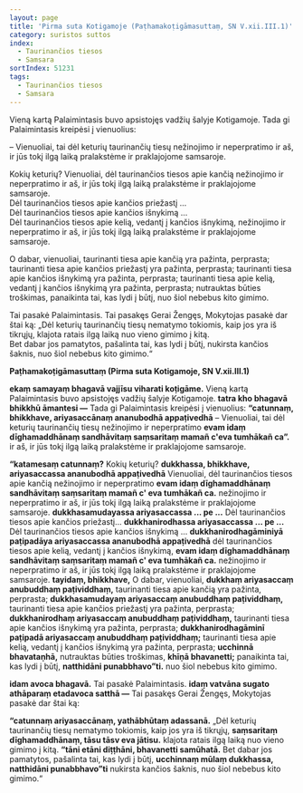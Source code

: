 ```yaml
---
layout: page
title: 'Pirma suta Kotigamoje (Paṭhamakoṭigāmasuttaṃ, SN V.xii.III.1)'
category: suristos suttos
index:  
  - Taurinančios tiesos
  - Samsara
sortIndex: 51231
tags:
  - Taurinančios tiesos
  - Samsara
---
```

Vieną kartą Palaimintasis buvo apsistojęs vadžių šalyje Kotigamoje. Tada gi Palaimintasis kreipėsi į vienuolius:

– Vienuoliai, tai dėl keturių taurinančių tiesų nežinojimo ir neperpratimo ir aš, ir jūs tokį ilgą laiką pralakstėme ir praklajojome samsaroje.
 
Kokių keturių? Vienuoliai, dėl taurinančios tiesos apie kančią nežinojimo ir neperpratimo ir aš, ir jūs tokį ilgą laiką pralakstėme ir praklajojome samsaroje.</br>
Dėl taurinančios tiesos apie kančios priežastį ...</br>
Dėl taurinančios tiesos apie kančios išnykimą ...</br>
Dėl taurinančios tiesos apie kelią, vedantį į kančios išnykimą, nežinojimo ir neperpratimo ir aš, ir jūs tokį ilgą laiką pralakstėme ir praklajojome samsaroje.

O dabar, vienuoliai, taurinanti tiesa apie kančią yra pažinta, perprasta; taurinanti tiesa apie kančios priežastį yra pažinta, perprasta; taurinanti tiesa apie kančios išnykimą yra pažinta, perprasta; taurinanti tiesa apie kelią, vedantį į kančios išnykimą yra pažinta, perprasta; nutrauktas būties troškimas, panaikinta tai, kas lydi į būtį, nuo šiol nebebus kito gimimo.

Tai pasakė Palaimintasis. Tai pasakęs Gerai Žengęs, Mokytojas pasakė dar štai ką:
„Dėl keturių taurinančių tiesų nematymo tokiomis, kaip jos yra iš tikrųjų,
klajota ratais ilgą laiką nuo vieno gimimo į kitą.  
Bet dabar jos pamatytos, pašalinta tai, kas lydi į būtį,
nukirsta kančios šaknis, nuo šiol nebebus kito gimimo.“

__Paṭhamakoṭigāmasuttaṃ (Pirma suta Kotigamoje, SN V.xii.III.1)__

__ekaṃ samayaṃ bhagavā vajjīsu viharati koṭigāme.__ Vieną kartą Palaimintasis buvo apsistojęs vadžių šalyje Kotigamoje. __tatra kho bhagavā bhikkhū āmantesi —__ Tada gi Palaimintasis kreipėsi į vienuolius:  __“catunnaṃ, bhikkhave, ariyasaccānaṃ ananubodhā appaṭivedhā__ – Vienuoliai, tai dėl keturių taurinančių tiesų nežinojimo ir neperpratimo __evam idaṃ dīghamaddhānaṃ sandhāvitaṃ saṃsaritaṃ mamañ c'eva tumhākañ ca”.__ ir aš, ir jūs tokį ilgą laiką pralakstėme ir praklajojome samsaroje.

__“katamesaṃ catunnaṃ?__ Kokių keturių? __dukkhassa, bhikkhave, ariyasaccassa ananubodhā appaṭivedhā__ Vienuoliai, dėl taurinančios tiesos apie kančią nežinojimo ir neperpratimo __evam idaṃ dīghamaddhānaṃ sandhāvitaṃ saṃsaritaṃ mamañ c' eva tumhākañ ca.__ nežinojimo ir neperpratimo ir aš, ir jūs tokį ilgą laiką pralakstėme ir praklajojome samsaroje. __dukkhasamudayassa ariyasaccassa ... pe ...__ Dėl taurinančios tiesos apie kančios priežastį... __dukkhanirodhassa ariyasaccassa ... pe ...__ Dėl taurinančios tiesos apie kančios išnykimą ... __dukkhanirodhagāminiyā paṭipadāya ariyasaccassa ananubodhā appaṭivedhā__ dėl taurinančios tiesos apie kelią, vedantį į kančios išnykimą, __evam idaṃ dīghamaddhānaṃ sandhāvitaṃ saṃsaritaṃ mamañ c' eva tumhākañ ca.__ nežinojimo ir neperpratimo ir aš, ir jūs tokį ilgą laiką pralakstėme ir praklajojome samsaroje. __tayidaṃ, bhikkhave,__ O dabar, vienuoliai, __dukkhaṃ ariyasaccaṃ anubuddhaṃ paṭividdhaṃ,__ taurinanti tiesa apie kančią yra pažinta, perprasta; __dukkhasamudayaṃ ariyasaccaṃ anubuddhaṃ paṭividdhaṃ,__ taurinanti tiesa apie kančios priežastį yra pažinta, perprasta; __dukkhanirodhaṃ ariyasaccaṃ anubuddhaṃ paṭividdhaṃ,__ taurinanti tiesa apie kančios išnykimą yra pažinta, perprasta; __dukkhanirodhagāminī paṭipadā ariyasaccaṃ anubuddhaṃ paṭividdhaṃ;__ taurinanti tiesa apie kelią, vedantį į kančios išnykimą yra pažinta, perprasta; __ucchinnā bhavataṇhā,__ nutrauktas būties troškimas, __khīṇā bhavanetti;__ panaikinta tai, kas lydi į būtį, __natthidāni punabbhavo”ti.__ nuo šiol nebebus kito gimimo.

__idam avoca bhagavā.__ Tai pasakė Palaimintasis. __idaṃ vatvāna sugato athāparaṃ etadavoca satthā —__ Tai pasakęs Gerai Žengęs, Mokytojas pasakė dar štai ką:

__“catunnaṃ ariyasaccānaṃ, yathābhūtaṃ adassanā.__
„Dėl keturių taurinančių tiesų nematymo tokiomis, kaip jos yra iš tikrųjų,
__saṃsaritaṃ dīghamaddhānaṃ, tāsu tāsv eva jātisu.__
klajota ratais ilgą laiką nuo vieno gimimo į kitą.
__“tāni etāni diṭṭhāni, bhavanetti samūhatā.__
Bet dabar jos pamatytos, pašalinta tai, kas lydi į būtį,
__ucchinnaṃ mūlaṃ dukkhassa, natthidāni punabbhavo”ti__
nukirsta kančios šaknis, nuo šiol nebebus kito gimimo.“